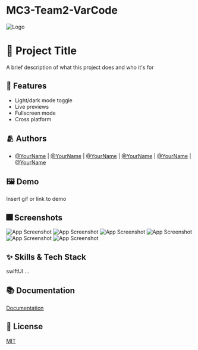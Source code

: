 # MC3-Team2-VarCode

![Logo](https://dummyimage.com/1000x300/000/fff.png)


# :iphone: Project Title

A brief description of what this project does and who it's for


## :pushpin: Features

- Light/dark mode toggle
- Live previews
- Fullscreen mode
- Cross platform


## :people_hugging: Authors

- [@YourName](https://www.github.com/) | [@YourName](https://www.github.com/) | [@YourName](https://www.github.com/) | [@YourName](https://www.github.com/) | [@YourName](https://www.github.com/) | [@YourName](https://www.github.com/)


## :framed_picture: Demo

Insert gif or link to demo


## :fireworks: Screenshots

![App Screenshot](https://dummyimage.com/250x500/000/fff.png)
![App Screenshot](https://dummyimage.com/250x500/000/fff.png)
![App Screenshot](https://dummyimage.com/250x500/000/fff.png)
![App Screenshot](https://dummyimage.com/250x500/000/fff.png)
![App Screenshot](https://dummyimage.com/250x500/000/fff.png)
![App Screenshot](https://dummyimage.com/250x500/000/fff.png)


## :sparkles: Skills & Tech Stack
swiftUI ...

## :books: Documentation

[Documentation](https://linktodocumentation)


## :lock_with_ink_pen: License

[MIT](https://choosealicense.com/licenses/mit/)
